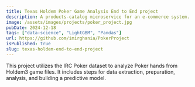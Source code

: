 ```yaml
---
title: Texas Holdem Poker Game Analysis End to End project
description: A products-catalog microservice for an e-commerce system.
image: /assets/images/projects/poker_project.jpg
pubDate: 2024-12-18
tags: ["data-science", "LightGBM", "Pandas"]
url: https://github.com/imirghania/PokerProject
isPublished: true
slug: texas-holdem-end-to-end-project
---
```


This project utilizes the IRC Poker dataset to analyze Poker hands from Holdem3 game files. It includes steps for data extraction, preparation, analysis, and building a predictive model.
